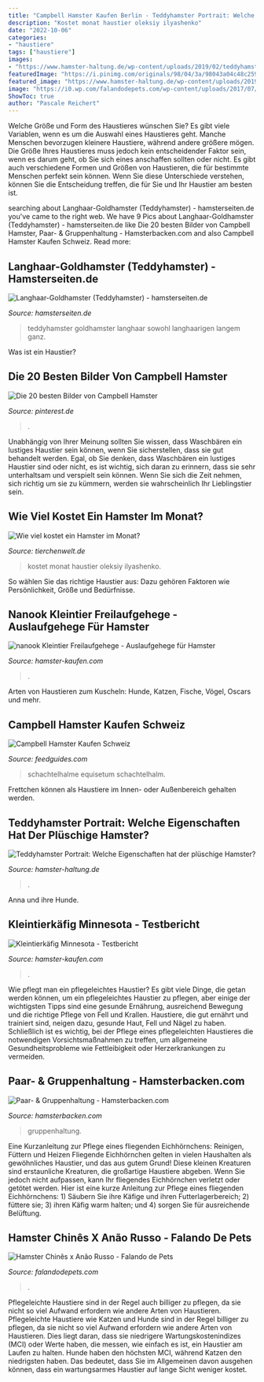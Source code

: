 ```yaml
---
title: "Campbell Hamster Kaufen Berlin - Teddyhamster Portrait: Welche Eigenschaften Hat Der Plüschige Hamster?"
description: "Kostet monat haustier oleksiy ilyashenko"
date: "2022-10-06"
categories:
- "haustiere"
tags: ["haustiere"]
images:
- "https://www.hamster-haltung.de/wp-content/uploads/2019/02/teddyhamster-1.jpg"
featuredImage: "https://i.pinimg.com/originals/98/04/3a/98043a04c48c25981ea42375ae772bed.jpg"
featured_image: "https://www.hamster-haltung.de/wp-content/uploads/2019/02/teddyhamster-1.jpg"
image: "https://i0.wp.com/falandodepets.com/wp-content/uploads/2017/07/anaosnd.jpg?ssl=1"
ShowToc: true
author: "Pascale Reichert"
---
```



Welche Größe und Form des Haustieres wünschen Sie?
Es gibt viele Variablen, wenn es um die Auswahl eines Haustieres geht. Manche Menschen bevorzugen kleinere Haustiere, während andere größere mögen. Die Größe Ihres Haustieres muss jedoch kein entscheidender Faktor sein, wenn es darum geht, ob Sie sich eines anschaffen sollten oder nicht. Es gibt auch verschiedene Formen und Größen von Haustieren, die für bestimmte Menschen perfekt sein können. Wenn Sie diese Unterschiede verstehen, können Sie die Entscheidung treffen, die für Sie und Ihr Haustier am besten ist.

	

		
searching about Langhaar-Goldhamster (Teddyhamster) - hamsterseiten.de you've came to the right web. We have 9 Pics about Langhaar-Goldhamster (Teddyhamster) - hamsterseiten.de like Die 20 besten Bilder von Campbell Hamster, Paar- &amp; Gruppenhaltung - Hamsterbacken.com and also Campbell Hamster Kaufen Schweiz. Read more:
		
    
## Langhaar-Goldhamster (Teddyhamster) - Hamsterseiten.de

<img loading=lazy src="https://www.hamsterseiten.de/files/bilder/mittelhamster/langhaarig/teddyhamster-1.jpg" onerror="this.onerror=null;this.src='https://tse2.mm.bing.net/th?id=OIP.6qYBBefAD5hAhek_zJx7dgHaFR&amp;pid=15.1';" alt="Langhaar-Goldhamster (Teddyhamster) - hamsterseiten.de">

_Source: hamsterseiten.de_

>teddyhamster goldhamster langhaar sowohl langhaarigen langem ganz. 

	

Was ist ein Haustier?

    
## Die 20 Besten Bilder Von Campbell Hamster

<img loading=lazy src="https://i.pinimg.com/474x/2c/9e/0d/2c9e0df47f35ef97d14e37d999b43f23--hamster.jpg" onerror="this.onerror=null;this.src='https://tse3.mm.bing.net/th?id=OIP.E7MsGNCifzsWmlTJZi-HBAAAAA&amp;pid=15.1';" alt="Die 20 besten Bilder von Campbell Hamster">

_Source: pinterest.de_

>. 

	

Unabhängig von Ihrer Meinung sollten Sie wissen, dass Waschbären ein lustiges Haustier sein können, wenn Sie sicherstellen, dass sie gut behandelt werden.
Egal, ob Sie denken, dass Waschbären ein lustiges Haustier sind oder nicht, es ist wichtig, sich daran zu erinnern, dass sie sehr unterhaltsam und verspielt sein können. Wenn Sie sich die Zeit nehmen, sich richtig um sie zu kümmern, werden sie wahrscheinlich Ihr Lieblingstier sein.

    
## Wie Viel Kostet Ein Hamster Im Monat?

<img loading=lazy src="https://www.tierchenwelt.de/images/stories/haustiere/hamster/hamster_karton_l.jpg" onerror="this.onerror=null;this.src='https://tse1.mm.bing.net/th?id=OIP.YiyvmBs71fYJqJXItDMErwHaE8&amp;pid=15.1';" alt="Wie viel kostet ein Hamster im Monat?">

_Source: tierchenwelt.de_

>kostet monat haustier oleksiy ilyashenko. 

	

So wählen Sie das richtige Haustier aus: Dazu gehören Faktoren wie Persönlichkeit, Größe und Bedürfnisse.

    
## Nanook Kleintier Freilaufgehege - Auslaufgehege Für Hamster

<img loading=lazy src="https://hamster-kaufen.com/wp-content/uploads/2016/04/51zcbZgt6XL.jpg" onerror="this.onerror=null;this.src='https://tse1.mm.bing.net/th?id=OIP.l0GoBhA5_jGL7H4O8_AeVgHaE5&amp;pid=15.1';" alt="nanook Kleintier Freilaufgehege - Auslaufgehege für Hamster">

_Source: hamster-kaufen.com_

>. 

	

Arten von Haustieren zum Kuscheln: Hunde, Katzen, Fische, Vögel, Oscars und mehr.

    
## Campbell Hamster Kaufen Schweiz

<img loading=lazy src="https://i.pinimg.com/originals/98/04/3a/98043a04c48c25981ea42375ae772bed.jpg" onerror="this.onerror=null;this.src='https://tse1.mm.bing.net/th?id=OIP.yy3HIBUolnr4prrKhZD69wAAAA&amp;pid=15.1';" alt="Campbell Hamster Kaufen Schweiz">

_Source: feedguides.com_

>schachtelhalme equisetum schachtelhalm. 

	

Frettchen können als Haustiere im Innen- oder Außenbereich gehalten werden.

    
## Teddyhamster Portrait: Welche Eigenschaften Hat Der Plüschige Hamster?

<img loading=lazy src="https://www.hamster-haltung.de/wp-content/uploads/2019/02/teddyhamster-1.jpg" onerror="this.onerror=null;this.src='https://tse2.mm.bing.net/th?id=OIP.Gh5q0hVzz3GVUiEGd1Z3gAHaDt&amp;pid=15.1';" alt="Teddyhamster Portrait: Welche Eigenschaften hat der plüschige Hamster?">

_Source: hamster-haltung.de_

>. 

	

Anna und ihre Hunde.

    
## Kleintierkäfig Minnesota - Testbericht

<img loading=lazy src="http://hamster-kaufen.com/wp-content/uploads/2016/02/kleintierkäfig-minnesota.jpg" onerror="this.onerror=null;this.src='https://tse3.mm.bing.net/th?id=OIP.rScbIxD7H75Q8PAVJnM-8QHaGU&amp;pid=15.1';" alt="Kleintierkäfig Minnesota - Testbericht">

_Source: hamster-kaufen.com_

>. 

	

Wie pflegt man ein pflegeleichtes Haustier?
Es gibt viele Dinge, die getan werden können, um ein pflegeleichtes Haustier zu pflegen, aber einige der wichtigsten Tipps sind eine gesunde Ernährung, ausreichend Bewegung und die richtige Pflege von Fell und Krallen. Haustiere, die gut ernährt und trainiert sind, neigen dazu, gesunde Haut, Fell und Nägel zu haben. Schließlich ist es wichtig, bei der Pflege eines pflegeleichten Haustieres die notwendigen Vorsichtsmaßnahmen zu treffen, um allgemeine Gesundheitsprobleme wie Fettleibigkeit oder Herzerkrankungen zu vermeiden.

    
## Paar- &amp; Gruppenhaltung - Hamsterbacken.com

<img loading=lazy src="https://image.jimcdn.com/app/cms/image/transf/none/path/sd3391567fdb5cc8b/image/i5d97e9a8adf2776f/version/1485252016/image.jpg" onerror="this.onerror=null;this.src='https://tse1.mm.bing.net/th?id=OIP.qEbbGq-AfFuMmJ-4GewckAHaFj&amp;pid=15.1';" alt="Paar- &amp; Gruppenhaltung - Hamsterbacken.com">

_Source: hamsterbacken.com_

>gruppenhaltung. 

	

Eine Kurzanleitung zur Pflege eines fliegenden Eichhörnchens: Reinigen, Füttern und Heizen
Fliegende Eichhörnchen gelten in vielen Haushalten als gewöhnliches Haustier, und das aus gutem Grund! Diese kleinen Kreaturen sind erstaunliche Kreaturen, die großartige Haustiere abgeben. Wenn Sie jedoch nicht aufpassen, kann Ihr fliegendes Eichhörnchen verletzt oder getötet werden. Hier ist eine kurze Anleitung zur Pflege eines fliegenden Eichhörnchens: 1) Säubern Sie ihre Käfige und ihren Futterlagerbereich; 2) füttere sie; 3) ihren Käfig warm halten; und 4) sorgen Sie für ausreichende Belüftung.

    
## Hamster Chinês X Anão Russo - Falando De Pets

<img loading=lazy src="https://i0.wp.com/falandodepets.com/wp-content/uploads/2017/07/anaosnd.jpg?ssl=1" onerror="this.onerror=null;this.src='https://tse4.mm.bing.net/th?id=OIP.74_ti4Rfp1c4H9L790tmhwHaE8&amp;pid=15.1';" alt="Hamster Chinês x Anão Russo - Falando de Pets">

_Source: falandodepets.com_

>. 

	

Pflegeleichte Haustiere sind in der Regel auch billiger zu pflegen, da sie nicht so viel Aufwand erfordern wie andere Arten von Haustieren.
Pflegeleichte Haustiere wie Katzen und Hunde sind in der Regel billiger zu pflegen, da sie nicht so viel Aufwand erfordern wie andere Arten von Haustieren. Dies liegt daran, dass sie niedrigere Wartungskostenindizes (MCI) oder Werte haben, die messen, wie einfach es ist, ein Haustier am Laufen zu halten. Hunde haben den höchsten MCI, während Katzen den niedrigsten haben. Das bedeutet, dass Sie im Allgemeinen davon ausgehen können, dass ein wartungsarmes Haustier auf lange Sicht weniger kostet.

